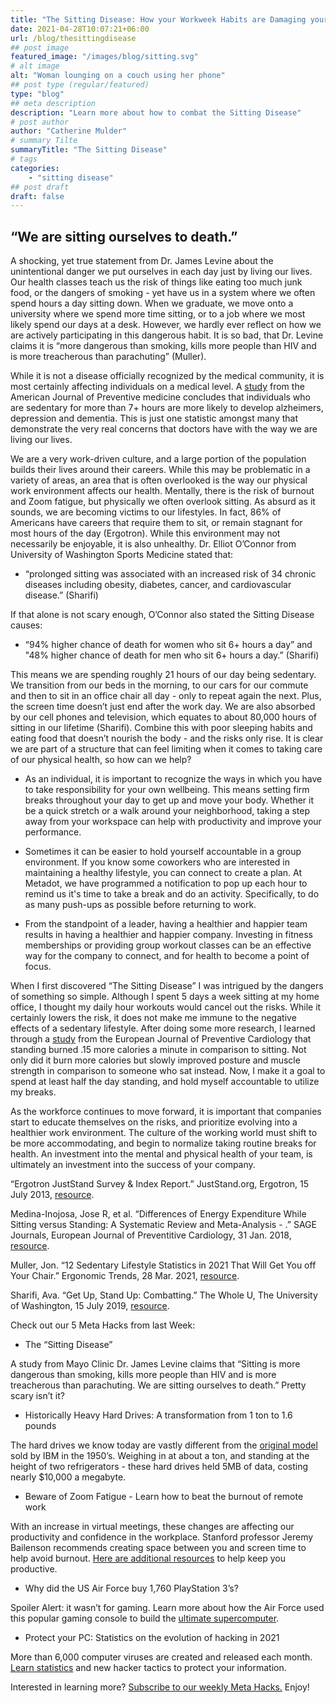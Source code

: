 ```yaml
---
title: "The Sitting Disease: How your Workweek Habits are Damaging your Health"
date: 2021-04-28T10:07:21+06:00
url: /blog/thesittingdisease
## post image
featured_image: "/images/blog/sitting.svg"
# alt image
alt: "Woman lounging on a couch using her phone"
## post type (regular/featured)
type: "blog"
## meta description
description: "Learn more about how to combat the Sitting Disease"
# post author
author: "Catherine Mulder"
# summary Tilte
summaryTitle: "The Sitting Disease"
# tags
categories:
    - "sitting disease"
## post draft
draft: false
---
```


## “We are sitting ourselves to death.”

A shocking, yet true statement from Dr. James Levine about the unintentional danger we put ourselves in each day just by living our lives. Our health classes teach us the risk of things like eating too much junk food, or the dangers of smoking - yet have us in a system where we often spend hours a day sitting down. When we graduate, we move onto a university where we spend more time sitting, or to a job where we most likely spend our days at a desk. However, we hardly ever reflect on how we are actively participating in this dangerous habit.
It is so bad, that Dr. Levine claims it is “more dangerous than smoking, kills more people than HIV and is more treacherous than parachuting” (Muller).

While it is not a disease officially recognized by the medical community, it is most certainly affecting individuals on a medical level. A [study](https://www.ajpmonline.org/article/S0749-3797(13)00319-X/abstract) from the American Journal of Preventive medicine concludes that individuals who are sedentary for more than 7+ hours are more likely to develop alzheimers, depression and dementia. This is just one statistic amongst many that demonstrate the very real concerns that doctors have with the way we are living our lives.

We are a very work-driven culture, and a large portion of the population builds their lives around their careers. While this may be problematic in a variety of areas, an area that is often overlooked is the way our physical work environment affects our health. Mentally, there is the risk of burnout and Zoom fatigue, but physically we often overlook sitting. As absurd as it sounds, we are becoming victims to our lifestyles. In fact, 86% of Americans have careers that require them to sit, or remain stagnant for most hours of the day (Ergotron). While this environment may not necessarily be enjoyable, it is also unhealthy. Dr. Elliot O’Connor from University of Washington Sports Medicine stated that:

- “prolonged sitting was associated with an increased risk of 34 chronic diseases including obesity, diabetes, cancer, and cardiovascular disease.” (Sharifi)

If that alone is not scary enough, O’Connor also stated the Sitting Disease causes:

- “94% higher chance of death for women who sit 6+ hours a day” and "48% higher chance of death for men who sit 6+ hours a day.” (Sharifi)

This means we are spending roughly 21 hours of our day being sedentary. We transition from our beds in the morning, to our cars for our commute and then to sit in an office chair all day - only to repeat again the next. Plus, the screen time doesn’t just end after the work day. We are also absorbed by our cell phones and television, which equates to about 80,000 hours of sitting in our lifetime (Sharifi). Combine this with poor sleeping habits and eating food that doesn’t nourish the body - and the risks only rise. It is clear we are part of a structure that can feel limiting when it comes to taking care of our physical health, so how can we help?

- As an individual, it is important to recognize the ways in which you have to take responsibility for your own wellbeing. This means setting firm breaks throughout your day to get up and move your body. Whether it be a quick stretch or a walk around your neighborhood, taking a step away from your workspace can help with productivity and improve your performance.

- Sometimes it can be easier to hold yourself accountable in a group environment. If you know some coworkers who are interested in maintaining a healthy lifestyle, you can connect to create a plan. At Metadot, we have programmed a notification to pop up each hour to remind us it's time to take a break and do an activity. Specifically, to do as many push-ups as possible before returning to work.

- From the standpoint of a leader, having a healthier and happier team results in having a healthier and happier company. Investing in fitness memberships or providing group workout classes can be an effective way for the company to connect, and for health to become a point of focus.

When I first discovered “The Sitting Disease” I was intrigued by the dangers of something so simple. Although I spent 5 days a week sitting at my home office, I thought my daily hour workouts would cancel out the risks. While it certainly lowers the risk, it does not make me immune to the negative effects of a sedentary lifestyle. After doing some more research, I learned through a [study](https://journals.sagepub.com/doi/10.1177/2047487317752186) from the European Journal of Preventive Cardiology that standing burned .15 more calories a minute in comparison to sitting. Not only did it burn more calories but slowly improved posture and muscle strength in comparison to someone who sat instead. Now, I make it a goal to spend at least half the day standing, and hold myself accountable to utilize my breaks.

As the workforce continues to move forward, it is important that companies start to educate themselves on the risks, and prioritize evolving into a healthier work environment. The culture of the working world must shift to be more accommodating, and begin to normalize taking routine breaks for health. An investment into the mental and physical health of your team, is ultimately an investment into the success of your company.

“Ergotron JustStand Survey & Index Report.” JustStand.org, Ergotron, 15 July 2013,  [resource](https://www.juststand.org/wp-content/uploads/2017/05/SurveyIndexReport.pdf).

Medina-Inojosa, Jose R, et al. “Differences of Energy Expenditure While Sitting versus Standing: A Systematic Review and Meta-Analysis - .” SAGE Journals, European Journal of Preventitive Cardiology, 31 Jan. 2018, [resource](https://journals.sagepub.com/doi/10.1177/2047487317752186).

Muller, Jon. “12 Sedentary Lifestyle Statistics in 2021 That Will Get You off Your Chair.” Ergonomic Trends, 28 Mar. 2021, [resource](https://www.ergonomictrends.com/sedentary-lifestyle-sitting-statistics/?mc_cid=3cf820ff19&mc_eid=UNIQID).

Sharifi, Ava. “Get Up, Stand Up: Combatting.” The Whole U, The University of Washington, 15 July 2019, [resource](https://www.thewholeu.uw.edu/2019/07/15/sitting-disease/#:~:text=Including%20exercise%20and%20physical%20activity,associated%20with%20adverse%20health%20effects).

Check out our 5 Meta Hacks from last Week:

- The “Sitting Disease”

A study from Mayo Clinic Dr. James Levine claims that “Sitting is more dangerous than smoking, kills more people than HIV and is more treacherous
than parachuting. We are sitting ourselves to death.” Pretty scary isn’t it?

- Historically Heavy Hard Drives: A transformation from 1 ton to 1.6 pounds

The hard drives we know today are vastly different from the [original model](https://thinkcomputers.org/the-history-of-the-hard-drive/?mc_cid=3cf820ff19&mc_eid=UNIQID) sold by IBM in the 1950’s. Weighing in at about a ton, and standing at the height of two refrigerators - these hard drives held 5MB of data, costing nearly $10,000 a megabyte.

- Beware of Zoom Fatigue - Learn how to beat the burnout of remote work

With an increase in virtual meetings, these changes are affecting our productivity and confidence in the workplace. Stanford professor Jeremy Bailenson recommends creating space between you and screen time to help avoid burnout. [Here are additional resources](https://metadot.com/blog/zoomfatigue/?mc_cid=3cf820ff19&mc_eid=UNIQID) to help keep you productive.

- Why did the US Air Force buy 1,760 PlayStation 3’s?

Spoiler Alert: it wasn’t for gaming. Learn more about how the Air Force used this popular gaming console to build the [ultimate supercomputer](https://phys.org/news/2010-12-air-playstation-3s-supercomputer.html?mc_cid=3cf820ff19&mc_eid=UNIQID#:~:text=US%20Air%20Force%20connects%201%2C760%20PlayStation%203's%20to%20build%20supercomputer,-by%20Lisa%20Zyga&text=The%20Condor%20Cluster%20consists%20of,of%20Defense's%20fastest%20interactive%20computer).

- Protect your PC: Statistics on the evolution of hacking in 2021

More than 6,000 computer viruses are created and released each month. [Learn statistics](https://www.comparitech.com/antivirus/malware-statistics-facts/?mc_cid=3cf820ff19&mc_eid=UNIQID) and new hacker tactics to protect your information.

Interested in learning more? [Subscribe to our weekly Meta Hacks.](https://www.daskeyboard.com/5-meta-hacks/) Enjoy! 
